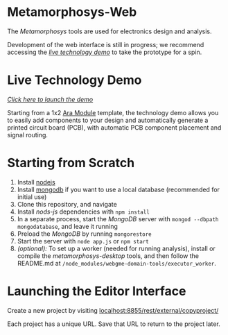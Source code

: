 # Metamorphosys-Web #
The *Metamorphosys* tools are used for electronics design and analysis.

Development of the web interface is still in progress; we recommend accessing the [*live technology demo*](http://mmsapp.metamorphsoftware.com/dispatch/mmsapp) to take the prototype for a spin.

# Live Technology Demo #
[*Click here to launch the demo*](http://mmsapp.metamorphsoftware.com/dispatch/mmsapp)

Starting from a 1x2 [Ara Module](http://www.projectara.com) template, the technology demo allows you to easily add components to your design and automatically generate a printed circuit board (PCB), with automatic PCB component placement and signal routing.

# Starting from Scratch #
1. Install [nodejs](http://nodejs.org/download/)
2. Install [mongodb](http://www.mongodb.org/downloads) if you want to use a local database (recommended for initial use)
3. Clone this repository, and navigate
4. Install *nods-js* dependencies with `npm install`
5. In a separate process, start the *MongoDB* server with `mongod --dbpath mongodatabase`, and leave it running
6. Preload the *MongoDB* by running `mongorestore`
7. Start the server with `node app.js` or `npm start`
8. _(optional):_ To set up a worker (needed for running analysis), install or compile the *metamorphosys-desktop* tools, and then follow the README.md at `/node_modules/webgme-domain-tools/executor_worker`.

# Launching the Editor Interface #
Create a new project by visiting [localhost:8855/rest/external/copyproject/](http://localhost:8855/rest/external/copyproject)

Each project has a unique URL. Save that URL to return to the project later.

